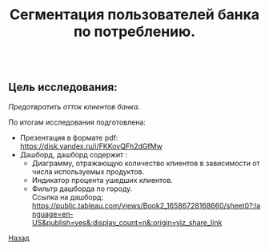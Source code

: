 <H1 align="center">Сегментация пользователей банка по потреблению.</H1><br><br>

## Цель исследования:
*Предотвратить отток клиентов банка.*

По итогам исследования подготовлена: 
- Презентация в формате pdf: https://disk.yandex.ru/i/FKKovQFh2dGfMw
- Дашборд, дашборд содержит :
   - Диаграмму, отражающую количество клиентов в зависимости от числа используемых продуктов.
   - Индикатор процента ушедших клиентов.
   - Фильтр дашборда по городу.<br>
Ссылка на дашборд: https://public.tableau.com/views/Book2_16586728168660/sheet0?:language=en-US&publish=yes&:display_count=n&:origin=viz_share_link

[Назад](https://github.com/SergeyDemin1978/yandex-praktikum-projects/tree/73e731d2afc85ad4a4eaaf11afbcff077c1b46a5)
